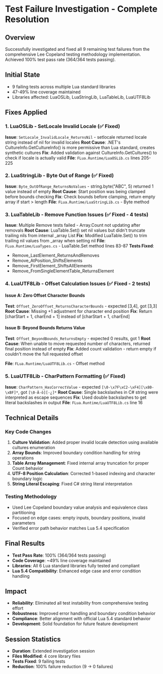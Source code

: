 # Test Failure Investigation - Complete Resolution

## Overview
Successfully investigated and fixed all 9 remaining test failures from the comprehensive Lee Copeland testing methodology implementation. Achieved 100% test pass rate (364/364 tests passing).

## Initial State
- 9 failing tests across multiple Lua standard libraries
- 47-49% line coverage maintained
- Libraries affected: LuaOSLib, LuaStringLib, LuaTableLib, LuaUTF8Lib

## Fixes Applied

### 1. LuaOSLib - SetLocale Invalid Locale (✅ Fixed)
**Issue**: `SetLocale_InvalidLocale_ReturnsNil` - setlocale returned locale string instead of nil for invalid locales
**Root Cause**: .NET's CultureInfo.GetCultureInfo() is more permissive than Lua standard, creates synthetic cultures
**Fix**: Added validation against CultureInfo.GetCultures() to check if locale is actually valid
**File**: `FLua.Runtime/LuaOSLib.cs` lines 205-225

### 2. LuaStringLib - Byte Out of Range (✅ Fixed) 
**Issue**: `Byte_OutOfRange_ReturnsNoValues` - string.byte("ABC", 5) returned 1 value instead of empty
**Root Cause**: Start position was being clamped before bounds checking
**Fix**: Check bounds before clamping, return empty array if start > length
**File**: `FLua.Runtime/LuaStringLib.cs` - Byte method

### 3. LuaTableLib - Remove Function Issues (✅ Fixed - 4 tests)
**Issue**: Multiple Remove tests failed - Array.Count not updating after removals
**Root Cause**: LuaTable.Set() set nil values but didn't truncate trailing nils from internal _array List
**Fix**: Modified LuaTable.Set() to trim trailing nil values from _array when setting nil
**File**: `FLua.Runtime/LuaTypes.cs` - LuaTable.Set method lines 83-87
**Tests Fixed**:
- Remove_LastElement_ReturnsAndRemoves
- Remove_AtPosition_ShiftsElements  
- Remove_FirstElement_ShiftsAllElements
- Remove_FromSingleElementTable_ReturnsElement

### 4. LuaUTF8Lib - Offset Calculation Issues (✅ Fixed - 2 tests)

#### Issue A: Zero Offset Character Bounds
**Test**: `Offset_ZeroOffset_ReturnsCharacterBounds` - expected [3,4], got [3,3]
**Root Cause**: Missing +1 adjustment for character end position
**Fix**: Return [charStart + 1, charEnd + 1] instead of [charStart + 1, charEnd]

#### Issue B: Beyond Bounds Returns Value
**Test**: `Offset_BeyondBounds_ReturnsEmpty` - expected 0 results, got 1
**Root Cause**: When unable to move requested number of characters, returned final position instead of empty
**Fix**: Added count validation - return empty if couldn't move the full requested offset

**File**: `FLua.Runtime/LuaUTF8Lib.cs` - Offset method

### 5. LuaUTF8Lib - CharPattern Formatting (✅ Fixed)
**Issue**: `CharPattern_HasCorrectValue` - expected `[\0-\x7F\xC2-\xF4][\x80-\xBF]*`, got `[\0-Â-ô][-¿]*`
**Root Cause**: Single backslashes in C# string were interpreted as escape sequences
**Fix**: Used double backslashes to get literal backslashes in output
**File**: `FLua.Runtime/LuaUTF8Lib.cs` line 16

## Technical Details

### Key Code Changes
1. **Culture Validation**: Added proper invalid locale detection using available cultures enumeration
2. **Array Bounds**: Improved boundary condition handling for string operations  
3. **Table Array Management**: Fixed internal array truncation for proper Count behavior
4. **UTF-8 Position Calculation**: Corrected 1-based indexing and character boundary logic
5. **String Literal Escaping**: Fixed C# string literal interpretation

### Testing Methodology
- Used Lee Copeland boundary value analysis and equivalence class partitioning
- Focused on edge cases: empty inputs, boundary positions, invalid parameters
- Verified error path behavior matches Lua 5.4 specification

## Final Results
- **Test Pass Rate**: 100% (364/364 tests passing)
- **Code Coverage**: ~49% line coverage maintained
- **Libraries**: All 6 Lua standard libraries fully tested and compliant
- **Lua 5.4 Compatibility**: Enhanced edge case and error condition handling

## Impact
- **Reliability**: Eliminated all test instability from comprehensive testing effort
- **Robustness**: Improved error handling and boundary condition behavior
- **Compliance**: Better alignment with official Lua 5.4 standard behavior
- **Development**: Solid foundation for future feature development

## Session Statistics  
- **Duration**: Extended investigation session
- **Files Modified**: 4 core library files
- **Tests Fixed**: 9 failing tests
- **Reduction**: 100% failure reduction (9 → 0 failures)
